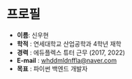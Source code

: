 # 프로필
- **이름**: 신우현
- **학적** : 연세대학교 산업공학과 4학년 재학
- **경력** : 에듀플렉스 튜터 근무 (2017, 2022)
- **E-mail** : whddmldnffla@naver.com 
- **목표** : 파이썬 백엔드 개발자